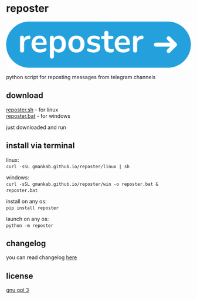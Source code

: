 # reposter

<img src="https://github.com/gmankab/reposter/raw/main/reposter/icons/wide.png">

python script for reposting messages from telegram channels

## download

[reposter.sh](https://github.com/gmankab/reposter/releases/download/reposter/reposter.sh) - for linux  
[reposter.bat](https://github.com/gmankab/reposter/releases/download/reposter/reposter.bat) - for windows

just downloaded and run

## install via terminal

linux:  
`curl -sSL gmankab.github.io/reposter/linux | sh`

windows:  
`curl -sSL gmankab.github.io/reposter/win -o reposter.bat & reposter.bat`

install on any os:  
`pip install reposter`

launch on any os:  
`python -m reposter`

## changelog

you can read changelog [here](https://github.com/gmankab/reposter/blob/main/changelog.md)

## license

[gnu gpl 3](https://gnu.org/licenses/gpl-3.0.en.html)
